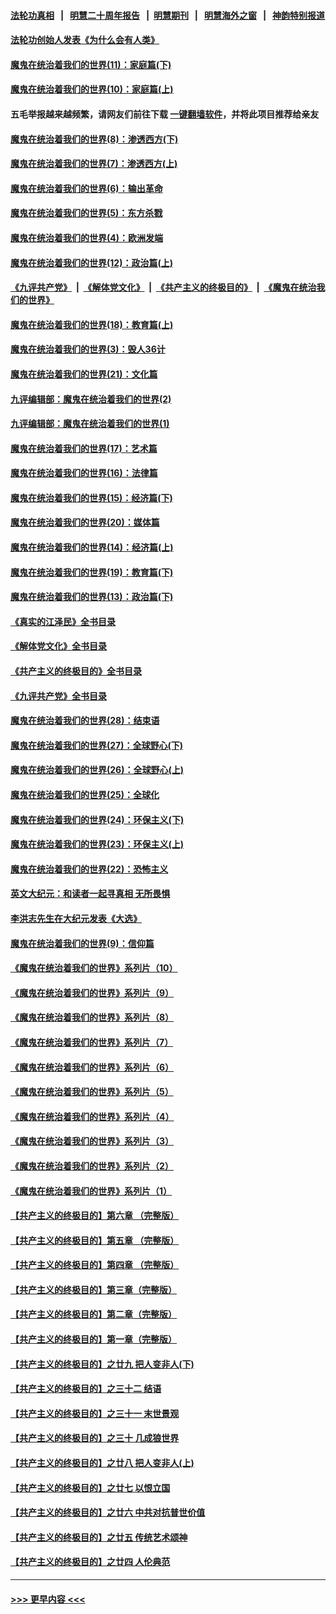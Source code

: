 #### [法轮功真相](https://github.com/gfw-breaker/truth/blob/master/README.md?t=0) &nbsp;&nbsp;|&nbsp;&nbsp; [明慧二十周年报告](https://github.com/gfw-breaker/mh-reports/blob/master/README.md?t=0) &nbsp;&nbsp;|&nbsp;&nbsp;[明慧期刊](https://github.com/gfw-breaker/mh-qikan) &nbsp;&nbsp;|&nbsp;&nbsp; [明慧海外之窗](https://github.com/gfw-breaker/mh-news/blob/master/README.md?t=0) &nbsp;&nbsp;|&nbsp;&nbsp; [神韵特别报道](https://github.com/gfw-breaker/mh-news/blob/master/shenyun.md?t=0)
#### [法轮功创始人发表《为什么会有人类》](../pages/nsc422/n13912117.md?t=02280643) 
#### [魔鬼在统治着我们的世界(11)：家庭篇(下)](../pages/nsc422/n10440961.md?t=02280643) 
#### [魔鬼在统治着我们的世界(10)：家庭篇(上)](../pages/nsc422/n10435448.md?t=02280643) 
#### 五毛举报越来越频繁，请网友们前往下载 [一键翻墙软件](https://github.com/gfw-breaker/ssr-accounts)，并将此项目推荐给亲友
#### [魔鬼在统治着我们的世界(8)：渗透西方(下)](../pages/nsc422/n10429603.md?t=02280643) 
#### [魔鬼在统治着我们的世界(7)：渗透西方(上)](../pages/nsc422/n10426013.md?t=02280643) 
#### [魔鬼在统治着我们的世界(6)：输出革命](../pages/nsc422/n10421536.md?t=02280643) 
#### [魔鬼在统治着我们的世界(5)：东方杀戮](../pages/nsc422/n10417707.md?t=02280643) 
#### [魔鬼在统治着我们的世界(4)：欧洲发端](../pages/nsc422/n10414890.md?t=02280643) 
#### [魔鬼在统治着我们的世界(12)：政治篇(上)](../pages/nsc422/n10444576.md?t=02280643) 
#### [《九评共产党》](https://github.com/begood0513/9ping.md/blob/master/README.md) &nbsp;|&nbsp; [《解体党文化》](../../../../jtdwh.md/blob/master/README.md)  &nbsp;|&nbsp; [《共产主义的终极目的》](../../../../gczydzjmd.md/blob/master/README.md) &nbsp;|&nbsp; [《魔鬼在统治我们的世界》](../../../../mgztzwmdsj.md/blob/master/README.md) 
#### [魔鬼在统治着我们的世界(18)：教育篇(上)](../pages/nsc422/n10526970.md?t=02280643) 
#### [魔鬼在统治着我们的世界(3)：毁人36计](../pages/nsc422/n10411583.md?t=02280643) 
#### [魔鬼在统治着我们的世界(21)：文化篇](../pages/nsc422/n10597706.md?t=02280643) 
#### [九评编辑部：魔鬼在统治着我们的世界(2)](../pages/nsc422/n10410036.md?t=02280643) 
#### [九评编辑部：魔鬼在统治着我们的世界(1)](../pages/nsc422/n10406825.md?t=02280643) 
#### [魔鬼在统治着我们的世界(17)：艺术篇](../pages/nsc422/n10499093.md?t=02280643) 
#### [魔鬼在统治着我们的世界(16)：法律篇](../pages/nsc422/n10485969.md?t=02280643) 
#### [魔鬼在统治着我们的世界(15)：经济篇(下)](../pages/nsc422/n10469975.md?t=02280643) 
#### [魔鬼在统治着我们的世界(20)：媒体篇](../pages/nsc422/n10586579.md?t=02280643) 
#### [魔鬼在统治着我们的世界(14)：经济篇(上)](../pages/nsc422/n10457370.md?t=02280643) 
#### [魔鬼在统治着我们的世界(19)：教育篇(下)](../pages/nsc422/n10564808.md?t=02280643) 
#### [魔鬼在统治着我们的世界(13)：政治篇(下)](../pages/nsc422/n10448270.md?t=02280643) 
#### [《真实的江泽民》全书目录](../pages/nsc422/n13721399.md?t=02280643) 
#### [《解体党文化》全书目录](../pages/nsc422/n13721157.md?t=02280643) 
#### [《共产主义的终极目的》全书目录](../pages/nsc422/n13721048.md?t=02280643) 
#### [《九评共产党》全书目录](../pages/nsc422/n13708085.md?t=02280643) 
#### [魔鬼在统治着我们的世界(28)：结束语](../pages/nsc422/n10936246.md?t=02280643) 
#### [魔鬼在统治着我们的世界(27)：全球野心(下)](../pages/nsc422/n10928319.md?t=02280643) 
#### [魔鬼在统治着我们的世界(26)：全球野心(上)](../pages/nsc422/n10900318.md?t=02280643) 
#### [魔鬼在统治着我们的世界(25)：全球化](../pages/nsc422/n10788205.md?t=02280643) 
#### [魔鬼在统治着我们的世界(24)：环保主义(下)](../pages/nsc422/n10695307.md?t=02280643) 
#### [魔鬼在统治着我们的世界(23)：环保主义(上)](../pages/nsc422/n10688613.md?t=02280643) 
#### [魔鬼在统治着我们的世界(22)：恐怖主义](../pages/nsc422/n10614727.md?t=02280643) 
#### [英文大纪元：和读者一起寻真相 无所畏惧](../pages/nsc422/n12542027.md?t=02280643) 
#### [李洪志先生在大纪元发表《大选》](../pages/nsc422/n12534746.md?t=02280643) 
#### [魔鬼在统治着我们的世界(9)：信仰篇](../pages/nsc422/n10432159.md?t=02280643) 
#### [《魔鬼在统治着我们的世界》系列片（10）](../pages/nsc422/n12292670.md?t=02280643) 
#### [《魔鬼在统治着我们的世界》系列片（9）](../pages/nsc422/n12290859.md?t=02280643) 
#### [《魔鬼在统治着我们的世界》系列片（8）](../pages/nsc422/n12287445.md?t=02280643) 
#### [《魔鬼在统治着我们的世界》系列片（7）](../pages/nsc422/n12283425.md?t=02280643) 
#### [《魔鬼在统治着我们的世界》系列片（6）](../pages/nsc422/n12282314.md?t=02280643) 
#### [《魔鬼在统治着我们的世界》系列片（5）](../pages/nsc422/n12281419.md?t=02280643) 
#### [《魔鬼在统治着我们的世界》系列片（4）](../pages/nsc422/n12274024.md?t=02280643) 
#### [《魔鬼在统治着我们的世界》系列片（3）](../pages/nsc422/n12271322.md?t=02280643) 
#### [《魔鬼在统治着我们的世界》系列片（2）](../pages/nsc422/n12269049.md?t=02280643) 
#### [《魔鬼在统治着我们的世界》系列片（1）](../pages/nsc422/n12267575.md?t=02280643) 
#### [【共产主义的终极目的】第六章 （完整版）](../pages/nsc422/n11428913.md?t=02280643) 
#### [【共产主义的终极目的】第五章 （完整版）](../pages/nsc422/n11428912.md?t=02280643) 
#### [【共产主义的终极目的】第四章 （完整版）](../pages/nsc422/n11428907.md?t=02280643) 
#### [【共产主义的终极目的】第三章（完整版）](../pages/nsc422/n11428848.md?t=02280643) 
#### [【共产主义的终极目的】第二章（完整版）](../pages/nsc422/n11428831.md?t=02280643) 
#### [【共产主义的终极目的】第一章（完整版）](../pages/nsc422/n11417651.md?t=02280643) 
#### [【共产主义的终极目的】之廿九 把人变非人(下)](../pages/nsc422/n11344140.md?t=02280643) 
#### [【共产主义的终极目的】之三十二 结语](../pages/nsc422/n11360535.md?t=02280643) 
#### [【共产主义的终极目的】之三十一 末世景观](../pages/nsc422/n11351129.md?t=02280643) 
#### [【共产主义的终极目的】之三十 几成狼世界](../pages/nsc422/n11348280.md?t=02280643) 
#### [【共产主义的终极目的】之廿八 把人变非人(上)](../pages/nsc422/n11340492.md?t=02280643) 
#### [【共产主义的终极目的】之廿七 以恨立国](../pages/nsc422/n11336944.md?t=02280643) 
#### [【共产主义的终极目的】之廿六 中共对抗普世价值](../pages/nsc422/n11324785.md?t=02280643) 
#### [【共产主义的终极目的】之廿五 传统艺术颂神](../pages/nsc422/n11296396.md?t=02280643) 
#### [【共产主义的终极目的】之廿四 人伦典范](../pages/nsc422/n11296397.md?t=02280643) 

----
#### [ >>> 更早内容 <<< ](../indexes/nsc422-earlier.md)
